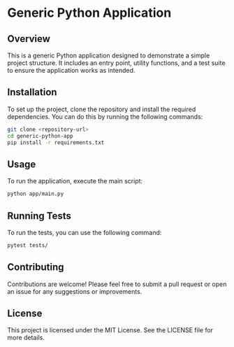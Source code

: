 # Generic Python Application

## Overview
This is a generic Python application designed to demonstrate a simple project structure. It includes an entry point, utility functions, and a test suite to ensure the application works as intended.

## Installation
To set up the project, clone the repository and install the required dependencies. You can do this by running the following commands:

```bash
git clone <repository-url>
cd generic-python-app
pip install -r requirements.txt
```

## Usage
To run the application, execute the main script:

```bash
python app/main.py
```

## Running Tests
To run the tests, you can use the following command:

```bash
pytest tests/
```

## Contributing
Contributions are welcome! Please feel free to submit a pull request or open an issue for any suggestions or improvements.

## License
This project is licensed under the MIT License. See the LICENSE file for more details.